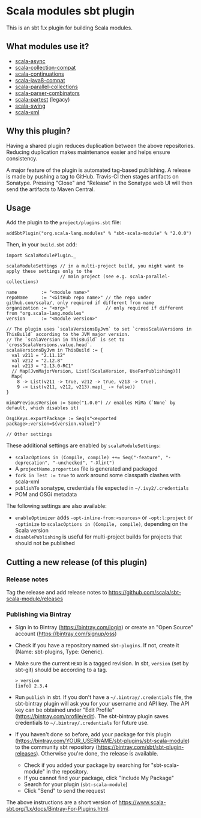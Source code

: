 # Scala modules sbt plugin

This is an sbt 1.x plugin for building Scala modules.

## What modules use it?

* [scala-async](https://github.com/scala/scala-async)
* [scala-collection-compat](https://github.com/scala/scala-collection-compat)
* [scala-continuations](https://github.com/scala/scala-continuations)
* [scala-java8-compat](https://github.com/scala/scala-java8-compat)
* [scala-parallel-collections](https://github.com/scala/scala-parallel-collections)
* [scala-parser-combinators](https://github.com/scala/scala-parser-combinators)
* [scala-partest](https://github.com/scala/scala-partest) (legacy)
* [scala-swing](https://github.com/scala/scala-swing)
* [scala-xml](https://github.com/scala/scala-xml)

## Why this plugin?

Having a shared plugin reduces duplication between the above
repositories.  Reducing duplication makes maintenance easier and
helps ensure consistency.

A major feature of the plugin is automated tag-based publishing.  A
release is made by pushing a tag to GitHub.  Travis-CI then stages
artifacts on Sonatype.  Pressing "Close" and "Release" in the Sonatype
web UI will then send the artifacts to Maven Central.

## Usage

Add the plugin to the `project/plugins.sbt` file:

```
addSbtPlugin("org.scala-lang.modules" % "sbt-scala-module" % "2.0.0")
```

Then, in your `build.sbt` add:

```
import ScalaModulePlugin._

scalaModuleSettings // in a multi-project build, you might want to apply these settings only to the
                    // main project (see e.g. scala-parallel-collections)

name         := "<module name>"
repoName     := "<GitHub repo name>" // the repo under github.com/scala/, only required if different from name
organization := "<org>"              // only required if different from "org.scala-lang.modules"
version      := "<module version>"

// The plugin uses `scalaVersionsByJvm` to set `crossScalaVersions in ThisBuild` according to the JVM major version.
// The `scalaVersion in ThisBuild` is set to `crossScalaVersions.value.head`.
scalaVersionsByJvm in ThisBuild := {
  val v211 = "2.11.12"
  val v212 = "2.12.8"
  val v213 = "2.13.0-RC1"
  // Map[JvmMajorVersion, List[(ScalaVersion, UseForPublishing)]]
  Map(
    8 -> List(v211 -> true, v212 -> true, v213 -> true),
    9 -> List(v211, v212, v213).map(_ -> false))
}

mimaPreviousVersion := Some("1.0.0") // enables MiMa (`None` by default, which disables it)

OsgiKeys.exportPackage := Seq(s"<exported package>;version=${version.value}")

// Other settings
```

These additional settings are enabled by `scalaModuleSettings`:
  - `scalacOptions in (Compile, compile) ++= Seq("-feature", "-deprecation", "-unchecked", "-Xlint")`
  - A `projectName.properties` file is generated and packaged
  - `fork in Test := true` to work around some classpath clashes with scala-xml
  - `publishTo` sonatype, credentials file expected in `~/.ivy2/.credentials`
  - POM and OSGi metadata

The following settings are also available:
  - `enableOptimizer` adds `-opt-inline-from:<sources>` or `-opt:l:project` or `-optimize` to `scalacOptions in (Compile, compile)`,
    depending on the Scala version
  - `disablePublishing` is useful for multi-project builds for projects that should not be published

## Cutting a new release (of this plugin)

### Release notes

Tag the release and add release notes to https://github.com/scala/sbt-scala-module/releases

### Publishing via Bintray

- Sign in to Bintray (https://bintray.com/login) or create an "Open Source" account (https://bintray.com/signup/oss)
- Check if you have a repository named `sbt-plugins`. If not, create it (Name: sbt-plugins, Type: Generic).
- Make sure the current `HEAD` is a tagged revision. In sbt, `version` (set by sbt-git) should be according to a tag.

      > version
      [info] 2.3.4

- Run `publish` in sbt. If you don't have a `~/.bintray/.credentials` file, the sbt-bintray plugin will ask you for your
  username and API key. The API key can be obtained under "Edit Profile" (https://bintray.com/profile/edit). The sbt-bintray
  plugin saves credentials to `~/.bintray/.credentials` for future use.
- If you haven't done so before, add your package for this plugin (https://bintray.com/YOUR_USERNAME/sbt-plugins/sbt-scala-module)
  to the community sbt repository (https://bintray.com/sbt/sbt-plugin-releases). Otherwise you're done, the release is available.
  - Check if you added your package by searching for "sbt-scala-module" in the repository.
  - If you cannot find your package, click "Include My Package"
  - Search for your plugin (`sbt-scala-module`)
  - Click "Send" to send the request

The above instructions are a short version of https://www.scala-sbt.org/1.x/docs/Bintray-For-Plugins.html.
